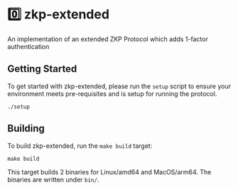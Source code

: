 # :zero: zkp-extended

An implementation of an extended ZKP Protocol which adds 1-factor authentication

## Getting Started

To get started with zkp-extended, please run the `setup` script to ensure your
environment meets pre-requisites and is setup for running the protocol.

```
./setup
```

## Building

To build zkp-extended, run the `make build` target:

```
make build
```

This target builds 2 binaries for Linux/amd64 and MacOS/arm64. The binaries are
written under `bin/`.
